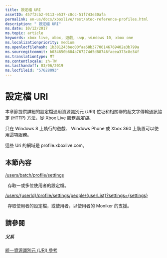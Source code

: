 ```yaml
---
title: 設定檔 URI
assetID: 457f2cb2-9113-e537-c8cc-51f743e30afa
permalink: en-us/docs/xboxlive/rest/atoc-reference-profiles.html
description: " 設定檔 URI"
ms.date: 10/12/2017
ms.topic: article
keywords: xbox live, xbox, 遊戲, uwp, windows 10, xbox one
ms.localizationpriority: medium
ms.openlocfilehash: 1b381243bec00faa68b37706146769402e3b799a
ms.sourcegitcommit: b034650b684a767274d5d88746faeea373c8e34f
ms.translationtype: MT
ms.contentlocale: zh-TW
ms.lasthandoff: 03/06/2019
ms.locfileid: "57628093"
---
```

# <a name="profiles-uris"></a>設定檔 URI
 
本章節提供詳細的設定檔通用資源識別元 (URI) 位址和相關聯的超文字傳輸通訊協定 (HTTP) 方法，從 Xbox Live 服務*設定檔*。
 
只在 Windows 8 上執行的遊戲、 Windows Phone 或 Xbox 360 上裝置可以使用這項服務。
 
這些 Uri 的網域是 profile.xboxlive.com。
 
<a id="ID4EPB"></a>

 
## <a name="in-this-section"></a>本節內容

[/users/batch/profile/settings](uri-usersbatchprofilesettings.md)

&nbsp;&nbsp;存取一或多位使用者的設定檔。

[/users/{userId}/profile/settings/people/{userList}?settings={settings}](uri-usersuseridprofilesettingspeopleuserlist.md)

&nbsp;&nbsp;存取使用者的設定檔，或使用者，以使用者的 Moniker 的支援。
 
<a id="ID4EYB"></a>

 
## <a name="see-also"></a>請參閱
 
<a id="ID4E1B"></a>

 
##### <a name="parent"></a>父系 

[統一資源識別元 (URI) 參考](../atoc-xboxlivews-reference-uris.md)

   